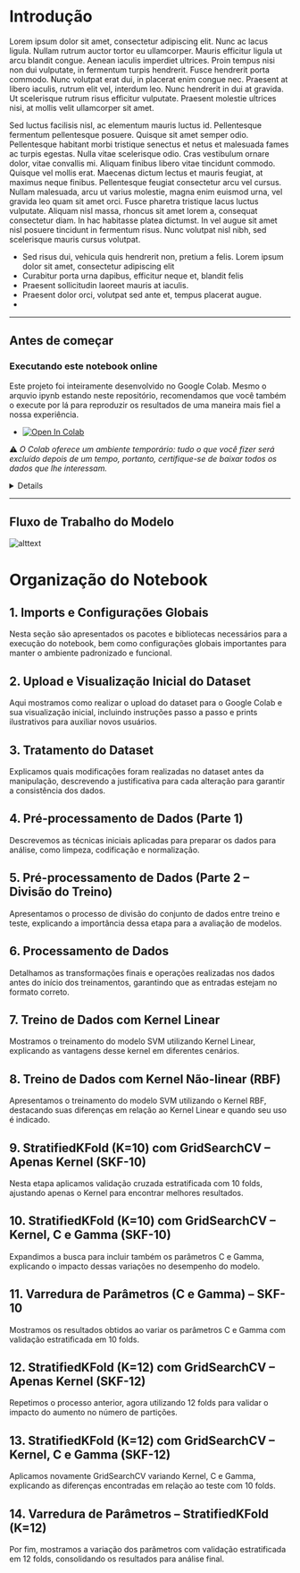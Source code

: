 # Introdução
Lorem ipsum dolor sit amet, consectetur adipiscing elit. Nunc ac lacus ligula. Nullam rutrum auctor tortor eu ullamcorper. Mauris efficitur ligula ut arcu blandit congue. Aenean iaculis imperdiet ultrices. Proin tempus nisi non dui vulputate, in fermentum turpis hendrerit. Fusce hendrerit porta commodo. Nunc volutpat erat dui, in placerat enim congue nec. Praesent at libero iaculis, rutrum elit vel, interdum leo. Nunc hendrerit in dui at gravida. Ut scelerisque rutrum risus efficitur vulputate. Praesent molestie ultrices nisi, at mollis velit ullamcorper sit amet.

Sed luctus facilisis nisl, ac elementum mauris luctus id. Pellentesque fermentum pellentesque posuere. Quisque sit amet semper odio. Pellentesque habitant morbi tristique senectus et netus et malesuada fames ac turpis egestas. Nulla vitae scelerisque odio. Cras vestibulum ornare dolor, vitae convallis mi. Aliquam finibus libero vitae tincidunt commodo. Quisque vel mollis erat. Maecenas dictum lectus et mauris feugiat, at maximus neque finibus. Pellentesque feugiat consectetur arcu vel cursus. Nullam malesuada, arcu ut varius molestie, magna enim euismod urna, vel gravida leo quam sit amet orci. Fusce pharetra tristique lacus luctus vulputate. Aliquam nisl massa, rhoncus sit amet lorem a, consequat consectetur diam. In hac habitasse platea dictumst. In vel augue sit amet nisl posuere tincidunt in fermentum risus. Nunc volutpat nisl nibh, sed scelerisque mauris cursus volutpat.

* Sed risus dui, vehicula quis hendrerit non, pretium a felis. Lorem ipsum dolor sit amet, consectetur adipiscing elit
* Curabitur porta urna dapibus, efficitur neque et, blandit felis
* Praesent sollicitudin laoreet mauris at iaculis.
* Praesent dolor orci, volutpat sed ante et, tempus placerat augue.
* 
***
## Antes de começar

### Executando este notebook online
Este projeto foi inteiramente desenvolvido no Google Colab.
Mesmo o arquvio ipynb estando neste repositório, recomendamos que você também o execute por lá para reproduzir os resultados de uma maneira mais fiel a nossa experiência.
* <a href="LINK_DO_NOTEBOOK_NO_COLAB" target="_parent"><img src="https://colab.research.google.com/assets/colab-badge.svg" alt="Open In Colab"/></a>

⚠ _O Colab oferece um ambiente temporário: tudo o que você fizer será excluído depois de um tempo, portanto, certifique-se de baixar todos os dados que lhe interessam._

<details>

Outros serviços que também podem funcionar, mas não foram testados completamente:

* <a href="LINK_KAGGLE"><img src="https://kaggle.com/static/images/open-in-kaggle.svg" alt="Open in Kaggle" /></a>

* <a href="LINK_BINDER"><img src="https://mybinder.org/badge_logo.svg" alt="Launch binder" /></a>

* <a href="LINK_DEEPNOTE"><img src="https://deepnote.com/buttons/launch-in-deepnote-small.svg" alt="Launch in Deepnote" /></a>
</details>

***
## Fluxo de Trabalho do Modelo
![alttext](AQUI_VAI_O_LINK_DO_DIAGRAMAraw=true)

#  Organização do Notebook  

## 1. Imports e Configurações Globais  
Nesta seção são apresentados os pacotes e bibliotecas necessários para a execução do notebook, bem como configurações globais importantes para manter o ambiente padronizado e funcional.  

## 2. Upload e Visualização Inicial do Dataset  
Aqui mostramos como realizar o upload do dataset para o Google Colab e sua visualização inicial, incluindo instruções passo a passo e prints ilustrativos para auxiliar novos usuários.  

## 3. Tratamento do Dataset  
Explicamos quais modificações foram realizadas no dataset antes da manipulação, descrevendo a justificativa para cada alteração para garantir a consistência dos dados.  

## 4. Pré-processamento de Dados (Parte 1)  
Descrevemos as técnicas iniciais aplicadas para preparar os dados para análise, como limpeza, codificação e normalização.  

## 5. Pré-processamento de Dados (Parte 2 – Divisão do Treino)  
Apresentamos o processo de divisão do conjunto de dados entre treino e teste, explicando a importância dessa etapa para a avaliação de modelos.  

## 6. Processamento de Dados  
Detalhamos as transformações finais e operações realizadas nos dados antes do início dos treinamentos, garantindo que as entradas estejam no formato correto.  

## 7. Treino de Dados com Kernel Linear  
Mostramos o treinamento do modelo SVM utilizando Kernel Linear, explicando as vantagens desse kernel em diferentes cenários.  

## 8. Treino de Dados com Kernel Não-linear (RBF)  
Apresentamos o treinamento do modelo SVM utilizando o Kernel RBF, destacando suas diferenças em relação ao Kernel Linear e quando seu uso é indicado.  

## 9. StratifiedKFold (K=10) com GridSearchCV – Apenas Kernel (SKF-10)  
Nesta etapa aplicamos validação cruzada estratificada com 10 folds, ajustando apenas o Kernel para encontrar melhores resultados.  

## 10. StratifiedKFold (K=10) com GridSearchCV – Kernel, C e Gamma (SKF-10)  
Expandimos a busca para incluir também os parâmetros C e Gamma, explicando o impacto dessas variações no desempenho do modelo.  

## 11. Varredura de Parâmetros (C e Gamma) – SKF-10  
Mostramos os resultados obtidos ao variar os parâmetros C e Gamma com validação estratificada em 10 folds.  

## 12. StratifiedKFold (K=12) com GridSearchCV – Apenas Kernel (SKF-12)  
Repetimos o processo anterior, agora utilizando 12 folds para validar o impacto do aumento no número de partições.  

## 13. StratifiedKFold (K=12) com GridSearchCV – Kernel, C e Gamma (SKF-12)  
Aplicamos novamente GridSearchCV variando Kernel, C e Gamma, explicando as diferenças encontradas em relação ao teste com 10 folds.  

## 14. Varredura de Parâmetros – StratifiedKFold (K=12)  
Por fim, mostramos a variação dos parâmetros com validação estratificada em 12 folds, consolidando os resultados para análise final.  
